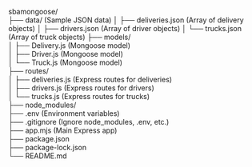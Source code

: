 


sbamongoose/  
├── data/                  (Sample JSON data)
│   ├── deliveries.json    (Array of delivery objects)
│   ├── drivers.json       (Array of driver objects)
│   └── trucks.json        (Array of truck objects)
├── models/  
│   ├── Delivery.js   (Mongoose model)  
│   ├── Driver.js     (Mongoose model)  
│   └── Truck.js      (Mongoose model)  
├── routes/  
│   ├── deliveries.js (Express routes for deliveries)  
│   ├── drivers.js    (Express routes for drivers)  
│   └── trucks.js     (Express routes for trucks)  
├── node_modules/  
├── .env              (Environment variables)  
├── .gitignore        (Ignore node_modules, .env, etc.)  
├── app.mjs           (Main Express app)  
├── package.json  
├── package-lock.json  
└── README.md          